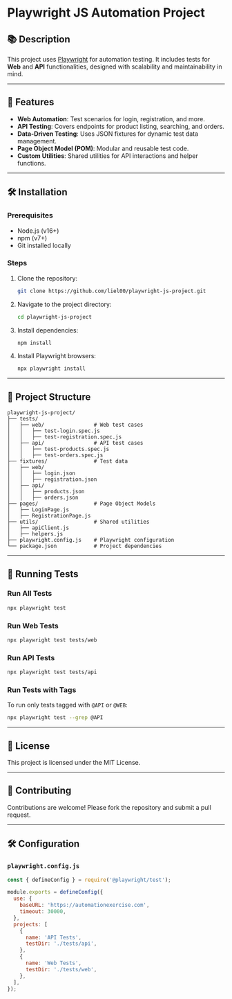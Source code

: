 
# Playwright JS Automation Project

## 📚 Description
This project uses [Playwright](https://playwright.dev/) for automation testing. It includes tests for **Web** and **API** functionalities, designed with scalability and maintainability in mind.

---

## 🚀 Features
- **Web Automation**: Test scenarios for login, registration, and more.
- **API Testing**: Covers endpoints for product listing, searching, and orders.
- **Data-Driven Testing**: Uses JSON fixtures for dynamic test data management.
- **Page Object Model (POM)**: Modular and reusable test code.
- **Custom Utilities**: Shared utilities for API interactions and helper functions.

---

## 🛠️ Installation

### Prerequisites
- Node.js (v16+)
- npm (v7+)
- Git installed locally

### Steps
1. Clone the repository:
   ```bash
   git clone https://github.com/liel00/playwright-js-project.git
   ```
2. Navigate to the project directory:
   ```bash
   cd playwright-js-project
   ```
3. Install dependencies:
   ```bash
   npm install
   ```
4. Install Playwright browsers:
   ```bash
   npx playwright install
   ```

---

## 📂 Project Structure

```
playwright-js-project/
├── tests/
│   ├── web/                # Web test cases
│   │   ├── test-login.spec.js
│   │   ├── test-registration.spec.js
│   ├── api/                # API test cases
│   │   ├── test-products.spec.js
│   │   ├── test-orders.spec.js
├── fixtures/               # Test data
│   ├── web/
│   │   ├── login.json
│   │   ├── registration.json
│   ├── api/
│   │   ├── products.json
│   │   ├── orders.json
├── pages/                  # Page Object Models
│   ├── LoginPage.js
│   ├── RegistrationPage.js
├── utils/                  # Shared utilities
│   ├── apiClient.js
│   ├── helpers.js
├── playwright.config.js    # Playwright configuration
└── package.json            # Project dependencies
```

---

## 🧪 Running Tests

### Run All Tests
```bash
npx playwright test
```

### Run Web Tests
```bash
npx playwright test tests/web
```

### Run API Tests
```bash
npx playwright test tests/api
```

### Run Tests with Tags
To run only tests tagged with `@API` or `@WEB`:
```bash
npx playwright test --grep @API
```

---

## 📄 License
This project is licensed under the MIT License.

---

## 🤝 Contributing
Contributions are welcome! Please fork the repository and submit a pull request.

---

## 🛠️ Configuration

### `playwright.config.js`
```javascript
const { defineConfig } = require('@playwright/test');

module.exports = defineConfig({
  use: {
    baseURL: 'https://automationexercise.com',
    timeout: 30000,
  },
  projects: [
    {
      name: 'API Tests',
      testDir: './tests/api',
    },
    {
      name: 'Web Tests',
      testDir: './tests/web',
    },
  ],
});
```
